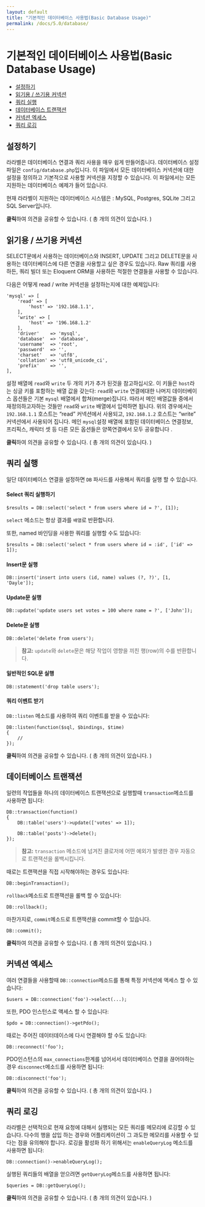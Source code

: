 ```yaml
---
layout: default
title: "기본적인 데이터베이스 사용법(Basic Database Usage)"
permalink: /docs/5.0/database/
---
```


# 기본적인 데이터베이스 사용법(Basic Database Usage)

- [설정하기](#configuration)
- [읽기용 / 쓰기용 커넥션](#read-write-connections)
- [쿼리 실행](#running-queries)
- [데이터베이스 트랜잭션](#database-transactions)
- [커넥션 엑세스](#accessing-connections)
- [쿼리 로깅](#query-logging)

<a name="configuration"></a>
## 설정하기

라라벨은 데이터베이스 연결과 쿼리 사용을 매우 쉽게 만들어줍니다. 데이터베이스 설정 파일은 `config/database.php`입니다. 이 파일에서 모든 데이터베이스 커넥션에 대한 설정을 정의하고 기본적으로 사용할 커넥션을 지정할 수 있습니다. 이 파일에서는 모든 지원하는 데이터베이스 예제가 들어 있습니다.

현재 라라벨이 지원하는 데이터베이스 시스템은 : MySQL, Postgres, SQLite 그리고 SQL Server입니다.

<div class="chak-comment-wrap"><div class="chak-comment-widget" data-chak-group="laravel" data-chak-apikey="582898af492efbcdd53990e1c6ccb89d-laravel-korean-docs-기본적인-데이터베이스-사용법(Basic-Database-Usage)-설정하기" ><i class="xi-message"></i> <strong>클릭</strong>하여 의견을 공유할 수 있습니다. ( 총 <span class="count"><i class="xi-spinner-5 xi-spin"></i></span>개의 의견이 있습니다. )</div></div>

<a name="read-write-connections"></a>
## 읽기용 / 쓰기용 커넥션

SELECT문에서 사용하는 데이터베이스와 INSERT, UPDATE 그리고 DELETE문을 사용하는 데이터베이스에 다른 연결을 사용할고 싶은 경우도 있습니다. Raw 쿼리를 사용하든, 쿼리 빌더 또는 Eloquent ORM을 사용하든 적절한 연결들을 사용할 수 있습니다. 

다음은 어떻게 read / write 커넥션을 설정하는지에 대한 예제입니다:

	'mysql' => [
		'read' => [
			'host' => '192.168.1.1',
		],
		'write' => [
			'host' => '196.168.1.2'
		],
		'driver'    => 'mysql',
		'database'  => 'database',
		'username'  => 'root',
		'password'  => '',
		'charset'   => 'utf8',
		'collation' => 'utf8_unicode_ci',
		'prefix'    => '',
	],

설정 배열에 `read`와 `write` 두 개의 키가 추가 된것을 참고하십시오. 이 키들은 `host`라는 싱글 키를 포함하는 배열 값을 갖는다: `read`와 `write` 연결에대한 나머지 데이터베이스 옵션들은 기본 `mysql` 배열에서 합쳐(merge)집니다. 따라서 메인 배열값들 중에서 재정의하고자하는 것들만 `read`와 `write` 배열에서 입력하면 됩니다. 위의 경우에서는 `192.168.1.1` 호스트는 “read” 커넥션에서 사용되고, `192.168.1.2` 호스트는 “write” 커넥션에서 사용되어 집니다. 메인 `mysql`설정 배열에 포함된 데이터베이스 연결정보, 프리픽스, 캐릭터 셋 등 다른 모든 옵션들은 양쪽연결에서 모두 공유합니다 .

<div class="chak-comment-wrap"><div class="chak-comment-widget" data-chak-group="laravel" data-chak-apikey="582898af492efbcdd53990e1c6ccb89d-laravel-korean-docs-기본적인-데이터베이스-사용법(Basic-Database-Usage)-읽기용-/-쓰기용-커넥션" ><i class="xi-message"></i> <strong>클릭</strong>하여 의견을 공유할 수 있습니다. ( 총 <span class="count"><i class="xi-spinner-5 xi-spin"></i></span>개의 의견이 있습니다. )</div></div>

<a name="running-queries"></a>
## 쿼리 실행

일단 데이터베이스 연결을 설정하면 `DB` 파사드를 사용해서 쿼리를 실행 할 수 있습니다.

#### Select 쿼리 실행하기

	$results = DB::select('select * from users where id = ?', [1]);

`select` 메소드는 항상 결과를 `배열`로 반환합니다.

또한, named 바인딩을 사용한 쿼리를 실행할 수도 있습니다:

	$results = DB::select('select * from users where id = :id', ['id' => 1]);

#### Insert문 실행

	DB::insert('insert into users (id, name) values (?, ?)', [1, 'Dayle']);

#### Update문 실행

	DB::update('update users set votes = 100 where name = ?', ['John']);

#### Delete문 실행

	DB::delete('delete from users');

> **참고:** `update`와 `delete`문은 해당 작업이 영향을 끼친 행(row)의 수를 반환합니다.

#### 일반적인 SQL문 실행

	DB::statement('drop table users');

#### 쿼리 이벤트 받기

`DB::listen` 메소드를 사용하여 쿼리 이벤트를 받을 수 있습니다:

	DB::listen(function($sql, $bindings, $time)
	{
		//
	});

<div class="chak-comment-wrap"><div class="chak-comment-widget" data-chak-group="laravel" data-chak-apikey="582898af492efbcdd53990e1c6ccb89d-laravel-korean-docs-기본적인-데이터베이스-사용법(Basic-Database-Usage)-쿼리-실행" ><i class="xi-message"></i> <strong>클릭</strong>하여 의견을 공유할 수 있습니다. ( 총 <span class="count"><i class="xi-spinner-5 xi-spin"></i></span>개의 의견이 있습니다. )</div></div>

<a name="database-transactions"></a>
## 데이터베이스 트랜잭션

일련의 작업들을 하나의 데이터베이스 트랜잭션으로 실행할때 `transaction`메소드를 사용하면 됩니다:

	DB::transaction(function()
	{
		DB::table('users')->update(['votes' => 1]);

		DB::table('posts')->delete();
	});

> **참고:** `transaction` 메소드에 넘겨진 클로저에 어떤 예외가 발생한 경우 자동으로 트랜잭션을 롤백시킵니다.

때로는 트랜잭션을 직접 시작해야하는 경우도 있습니다:

	DB::beginTransaction();

`rollback`메소드로 트랜잭션을 롤백 할 수 있습니다:

	DB::rollback();

마찬가지로, `commit`메소드로 트랜잭션을 commit할 수 있습니다.

	DB::commit();

<div class="chak-comment-wrap"><div class="chak-comment-widget" data-chak-group="laravel" data-chak-apikey="582898af492efbcdd53990e1c6ccb89d-laravel-korean-docs-기본적인-데이터베이스-사용법(Basic-Database-Usage)-데이터베이스-트랜잭션" ><i class="xi-message"></i> <strong>클릭</strong>하여 의견을 공유할 수 있습니다. ( 총 <span class="count"><i class="xi-spinner-5 xi-spin"></i></span>개의 의견이 있습니다. )</div></div>

<a name="accessing-connections"></a>
## 커넥션 엑세스

여러 연결들을 사용할때 `DB::connection`메소드를 통해 특정 커넥션에 액세스 할 수 있습니다:

	$users = DB::connection('foo')->select(...);

또한, PDO 인스턴스로 액세스 할 수 있습니다:

	$pdo = DB::connection()->getPdo();

때로는 주어진 데이터데이스에 다시 연결해야 할 수도 있습니다:

	DB::reconnect('foo');

PDO인스턴스의 `max_connections`한계를 넘어서서 데이터베이스 연결을 끊어야하는경우 `disconnect`메소드를 사용하면 됩니다:

	DB::disconnect('foo');

<div class="chak-comment-wrap"><div class="chak-comment-widget" data-chak-group="laravel" data-chak-apikey="582898af492efbcdd53990e1c6ccb89d-laravel-korean-docs-기본적인-데이터베이스-사용법(Basic-Database-Usage)-커넥션-엑세스" ><i class="xi-message"></i> <strong>클릭</strong>하여 의견을 공유할 수 있습니다. ( 총 <span class="count"><i class="xi-spinner-5 xi-spin"></i></span>개의 의견이 있습니다. )</div></div>

<a name="query-logging"></a>
## 쿼리 로깅

라라벨은 선택적으로 현재 요청에 대해서 실행되는 모든 쿼리를 메모리에 로깅할 수 있습니다. 다수의 행을 삽입 하는 경우와 어플리케이션이 그 과도한 메모리를 사용할 수 있다는 점을 유의해야 합니다. 로깅을 활성화 하기 위해서는 `enableQueryLog` 메소드를 사용하면 됩니다:

	DB::connection()->enableQueryLog();

실행된 쿼리들의 배열을 얻으려면 `getQueryLog`메소드를 사용하면 됩니다:

	$queries = DB::getQueryLog();

<div class="chak-comment-wrap"><div class="chak-comment-widget" data-chak-group="laravel" data-chak-apikey="582898af492efbcdd53990e1c6ccb89d-laravel-korean-docs-기본적인-데이터베이스-사용법(Basic-Database-Usage)-쿼리-로깅" ><i class="xi-message"></i> <strong>클릭</strong>하여 의견을 공유할 수 있습니다. ( 총 <span class="count"><i class="xi-spinner-5 xi-spin"></i></span>개의 의견이 있습니다. )</div></div>

